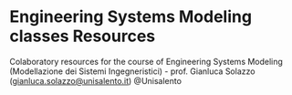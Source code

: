 # Engineering Systems Modeling classes Resources
Colaboratory resources for the course of Engineering Systems Modeling (Modellazione dei Sistemi Ingegneristici) - prof. Gianluca Solazzo (gianluca.solazzo@unisalento.it) @Unisalento
